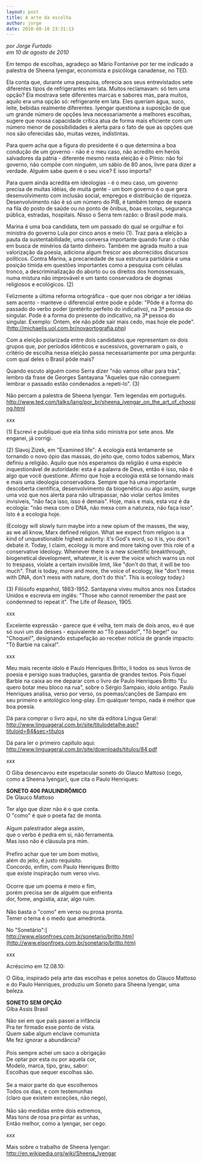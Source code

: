 ```yaml
---
layout: post
title: A arte da escolha
author: jorge
date: 2010-08-10 23:31:13
---
```

*por Jorge Furtado*\
*em 10 de agosto de 2010*

Em tempo de escolhas, agradeço ao Mário Fontanive por ter me indicado a palestra de Sheena Iyengar, economista e psicóloga canadense, no TED.

Ela conta que, durante uma pesquisa, oferecia aos seus entrevistados sete diferentes tipos de refrigerantes em lata. Muitos reclamavam: só tem uma opção? Ela mostrava sete diferentes marcas e sabores mas, para muitos, aquilo era uma opção só: refrigerante em lata. Eles queriam água, suco, leite, bebidas realmente diferentes. Iyengar questiona a suposição de que um grande número de opções leva necessariamente a melhores escolhas, sugere que nossa capacidade crítica atua de forma mais eficiente com um número menor de possibilidades e alerta para o fato de que as opções que nos são oferecidas são, muitas vezes, indistintas.

Para quem acha que a figura do presidente é o que determina a boa condução de um governo - não é o meu caso, não acredito em heróis salvadores da pátria - diferente mesmo nesta eleição é o Plínio: não foi governo, não compõe com ninguém, um sábio de 80 anos, livre para dizer a verdade. Alguém sabe quem é o seu vice? E isso importa?

Para quem ainda acredita em ideologias - é o meu caso, um governo precisa de muitas idéias, de muita gente - um bom governo é o que gera desenvolvimento com inclusão social, empregos e distribuição de riqueza. Desenvolvimento não é só um número do PIB, é também tempo de espera na fila do posto de saúde ou no ponto de ônibus, boas escolas, segurança pública, estradas, hospitais. Nisso o Serra tem razão: o Brasil pode mais.

Marina é uma boa candidata, tem um passado do qual se orgulhar e foi ministra do governo Lula por cinco anos e meio (1). Traz para a eleição a pauta da sustentabilidade, uma conversa importante quando furar o chão em busca de minérios dá tanto dinheiro. Também me agrada muito a sua valorização da poesia, adiciona algum frescor aos aborrecidos discursos políticos. Contra Marina, a precariedade de sua estrutura partidária e uma posição tímida em questões importantes como a pesquisa com células tronco, a descriminalização do aborto ou os direitos dos homossexuais, numa mistura não improvável e um tanto conservadora de dogmas religiosos e ecológicos. (2)

Felizmente a última reforma ortográfica - que quer nos obrigar a ter idéias sem acento - manteve o diferencial entre pode e pôde: "Pôde é a forma do passado do verbo poder (pretérito perfeito do indicativo), na 3ª pessoa do singular. Pode é a forma do presente do indicativo, na 3ª pessoa do singular. Exemplo: Ontem, ele não pôde sair mais cedo, mas hoje ele pode". (http://michaelis.uol.com.br/novaortografia.php)

Com a eleição polarizada entre dois candidatos que representam os dois grupos que, por períodos idênticos e sucessivos, governaram o país, o critério de escolha nessa eleição passa necessariamente por uma pergunta: com qual deles o Brasil pôde mais?

Quando escuto alguém como Serra dizer "não vamos olhar para trás", lembro da frase de Georges Santayana "Aqueles que não conseguem lembrar o passado estão condenados a repeti-lo". (3)

Não percam a palestra de Sheena Iyengar. Tem legendas em português.\
<http://www.ted.com/talks/lang/por_br/sheena_iyengar_on_the_art_of_choosing.html>

xxx

(1) Escrevi e publiquei que ela tinha sido ministra por sete anos. Me enganei, já corrigi.

(2) Slavoj Zizek, em "Examined life": A ecologia está lentamente se tornando o novo ópio das massas, do jeito que, como todos sabemos, Marx definiu a religião. Aquilo que nós esperamos da religião é uma espécie inquestionável de autoridade: esta é a palavra de Deus, então é isso, não é algo que você questione. Afirmo que hoje a ecologia está se tornando mais e mais uma ideologia conservadora. Sempre que há uma importante descoberta científica, desenvolvimento da biogenética ou algo assim, surge uma voz que nos alerta para não ultrapassar, não violar certos limites invisíveis, "não faça isso, isso é demais". Hoje, mais e mais, esta voz é da ecologia: "não mexa com o DNA, não mexa com a natureza, não faça isso". Isto é a ecologia hoje.

(Ecology will slowly turn maybe into a new opium of the masses, the way, as we all know, Marx defined religion. What we expect from religion is a kind of unquestionable highest autority: it's God's word, so it is, you don't debate it. Today, I claim, ecology is more and more taking over this role of a conservative ideology. Whenever there is a new scientific breakthrough, biogenetical development, whatever, it is ever the voice which warns us not to trespass, violate a certain invisible limit, like "don't do that, it will be too much". That is today, more and more, the voice of ecology, like "don't mess with DNA, don't mess with nature, don't do this". This is ecology today.)

(3) Filósofo espanhol, 1863-1952. Santayana viveu muitos anos nos Estados Unidos e escrevia em inglês: "Those who cannot remember the past are condemned to repeat it". The Life of Reason, 1905.

xxx

Excelente expressão - parece que é velha, tem mais de dois anos, eu é que só ouvi um dia desses - equivalente ao "Tô passado!", "Tô bege!" ou "Choquei!", designando estupefação ao receber notícia de grande impacto: "Tô Barbie na caixa!".

xxx

Meu mais recente ídolo é Paulo Henriques Britto, li todos os seus livros de poesia e persigo suas traduções, garantia de grandes textos. Pois fiquei Barbie na caixa ao me deparar com o livro de Paulo Henriques Britto "Eu quero botar meu bloco na rua", sobre o Sérgio Sampaio, ídolo antigo. Paulo Henriques analisa, verso por verso, os poemas/canções de Sampaio em seu primeiro e antológico long-play. Em qualquer tempo, nada é melhor que boa poesia.

Dá para comprar o livro aqui, no site da editora Língua Geral:\
<http://www.linguageral.com.br/site/titulodetalhe.asp?tituloid=84&sec=titulos>

Dá para ler o primeiro capítulo aqui:\
<http://www.linguageral.com.br/site/downloads/titulos/84.pdf>

[](http://www.linguageral.com.br/site/downloads/titulos/84.pdf)xxx

O Giba desencavou este espetacular soneto do Glauco Mattoso (cego, como a Sheena Iyengar), que cita o Paulo Henriques:

**SONETO 406 PAULINDRÔMICO**\
De Glauco Mattoso

Ter algo que dizer não é o que conta.\
O "como" é que o poeta faz de monta.\
 \
Algum palestrador alega assim,\
que o verbo é pedra em si, não ferramenta.\
Mas isso não é cláusula pra mim.\
 \
Prefiro achar que ter um bom motivo,\
além do jeito, é justo requisito.\
Concordo, enfim, com Paulo Henriques Britto \
que existe inspiração num verso vivo.\
 \
Ocorre que um poema é meio e fim,\
porém precisa ser de alguém que enfrenta \
dor, fome, angústia, azar, algo ruim.\
 \
Não basta o "como" em verso ou prosa pronta.\
Temer o tema é o medo que amedronta.

No "Sonetário":[\
http://www.elsonfroes.com.br/sonetario/britto.htm](http://www.elsonfroes.com.br/sonetario/britto.htm)

[](http://www.elsonfroes.com.br/sonetario/britto.htm)xxx

Acréscimo em 12.08.10:

O Giba, inspirado pela arte das escolhas e pelos sonetos do Glauco Mattoso e do Paulo Henriques, produziu um Soneto para Sheena Iyengar, uma beleza.

**SONETO SEM OPÇÃO**\
Giba Assis Brasil

Não sei em que país passei a infância\
Pra ter firmado esse ponto de vista.\
Quem sabe algum enclave comunista\
Me fez ignorar a abundância?\
 \
Pois sempre achei um saco a obrigação\
De optar por esta ou por aquela cor,\
Modelo, marca, tipo, grau, sabor:\
Escolhas que sequer escolhas são.\
 \
Se a maior parte do que escolhemos\
Todos os dias, e com testemunhas\
(claro que existem exceções, não nego),\
 \
Não são medidas entre dois extremos,\
Mas tons de rosa pra pintar as unhas,\
Então melhor, como a Iyengar, ser cego.

xxx

Mais sobre o trabalho de Sheena Iyengar:\
<http://en.wikipedia.org/wiki/Sheena_Iyengar>
